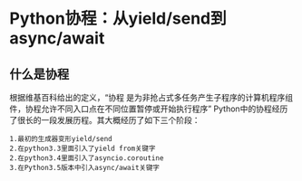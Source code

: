 # Python协程：从yield/send到async/await
## 什么是协程
根据维基百科给出的定义，“协程 是为非抢占式多任务产生子程序的计算机程序组件，协程允许不同入口点在不同位置暂停或开始执行程序”
Python中的协程经历了很长的一段发展历程。其大概经历了如下三个阶段：
```
1.最初的生成器变形yield/send      
2.在python3.3里面引入了yield from关键字
2.在python3.4里面引入了asyncio.coroutine
3.在Python3.5版本中引入async/await关键字
 
```
